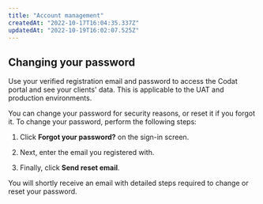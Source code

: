 ```yaml
---
title: "Account management"
createdAt: "2022-10-17T16:04:35.337Z"
updatedAt: "2022-10-19T16:02:07.525Z"
---
```


## Changing your password

Use your verified registration email and password to access the Codat portal and see your clients' data. This is applicable to the UAT and production environments.

You can change your password for security reasons, or reset it if you forgot it. To change your password, perform the following steps:

1. Click **Forgot your password?** on the sign-in screen.

2. Next, enter the email you registered with.

3. Finally, click **Send reset email**.

You will shortly receive an email with detailed steps required to change or reset your password.
